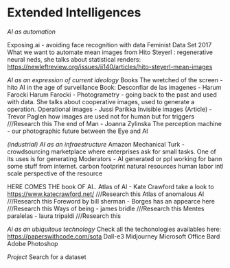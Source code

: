 # Extended Intelligences 

*AI as automation*

Exposing.ai - avoiding face recognition with data
Feminist Data Set 2017
What we want to automate
mean images from Hito Steyerl : regenerative neural neds, she talks about statistical renders: https://newleftreview.org/issues/ii140/articles/hito-steyerl-mean-images

*AI as an expression of current ideology*
Books
The wretched of the screen - hito 
AI in the age of surveillance
Book: Desconfiar de las imagenes - Harum Farocki
Harum Farocki - Photogrametry - going back to the past and used with data. She talks about cooperative images, used to generate a operation. 
Operational images - Jussi Parikka
Invisible images (Article)  - Trevor Paglen  how images are used not for human but for triggers ///Research this
The end of Man - Joanna Zylinska 
The perception machine - our photographic future between the Eye and AI

*(industrial) AI as an infraestructure*
Amazon Mechanical Turk - crowdsourcing marketplace where enterprises ask for small tasks. One of its uses is for generating 
Moderators - AI generated or ppl working for bann some stuff from internet. 
carbon footprint
natural resources
human labor
intl scale
perspective of the resource


HERE COMES THE book OF AI.. Atlas of AI - Kate Crawford take a look to https://www.katecrawford.net/ ///Research this
Atlas of anomalous AI ///Research this
Foreword by bill sherman - Borges has an appearce here ///Research this
Ways of being - james bridle ///Research this
Mentes paralelas - laura tripaldi ///Research this

*Ai as an ubiquitous technology*
Check all the techonologies availables here: https://paperswithcode.com/sota
Dall-e3 Midjourney
Microsoft Office
Bard
Adobe Photoshop

*Project* Search for a dataset